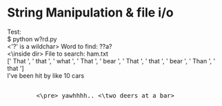 # String Manipulation & file i/o

Test:
<br> $ python w\?rd.py
<br> <\'?' is a wildchar> Word to find: ??a?
<br> <\inside dir> File to search: ham.txt
<br> [' That ', ' that ', ' what ', ' That ', ' bear ', ' That ', ' that ', ' bear ', ' Than ', ' that ']
<br> I've been hit by like 10 cars
<br> <pre>&#9; &#9;<\pre> yawhhhh.. <\two deers at a bar>
